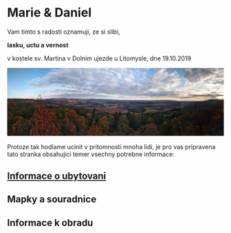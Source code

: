 #                                               **Marie & Daniel**

Vam timto s radosti oznamuji,
ze si slibi,

**lasku, uctu a vernost**

v kostele sv. Martina
v Dolnim ujezde u Litomysle,
dne 19.10.2019

![](./IMG_20180915_1833576-panorama~2.jpg)




Protoze tak hodlame ucinit v pritomnosti mnoha lidi,
je pro vas pripravena tato stranka obsahujici temer vsechny potrebne informace:


## [Informace o ubytovani](./TheHood.md)
## Mapky a souradnice
## Informace k obradu
